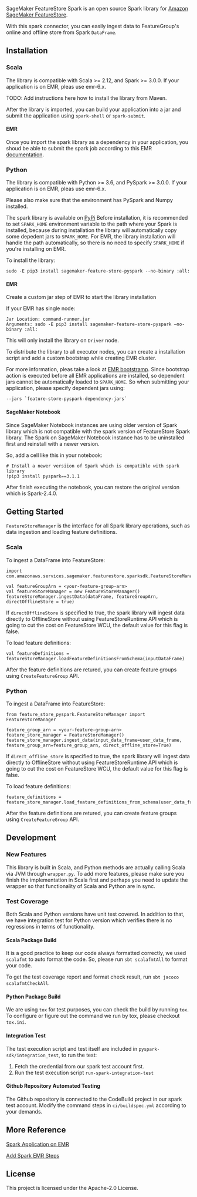 SageMaker FeatureStore Spark is an open source Spark library for [Amazon SageMaker FeatureStore](https://aws.amazon.com/sagemaker/feature-store/).

With this spark connector, you can easily ingest data to FeatureGroup's online and offline store from Spark `DataFrame`.

## Installation

### Scala

The library is compatible with Scala >= 2.12, and Spark >= 3.0.0. 
If your application is on EMR, pleas use emr-6.x.

TODO: Add instructions here how to install the library from Maven.

After the library is imported, you can build your application into a jar and submit the application using `spark-shell` or `spark-submit`.

#### EMR

Once you import the spark library as a dependency in your application, you shoud be able to submit the spark job according to this EMR [documentation](https://docs.aws.amazon.com/emr/latest/ReleaseGuide/emr-spark-submit-step.html).  

### Python

The library is compatible with Python >= 3.6, and PySpark >= 3.0.0.
If your application is on EMR, pleas use emr-6.x.

Please also make sure that the environment has PySpark and Numpy installed.

The spark library is available on [PyPi](https://pypi.org/project/sagemaker-feature-store-pyspark/)
Before installation, it is recommended to set `SPARK_HOME` environment variable to the path where your Spark is installed, because during installation the library will automatically copy some depedent jars to `SPARK_HOME`.
For EMR, the library installation will handle the path automatically, so there is no need to specify `SPARK_HOME` if you're installing on EMR.

To install the library:
```
sudo -E pip3 install sagemaker-feature-store-pyspark --no-binary :all:
```

#### EMR

Create a custom jar step of EMR to start the library installation

If your EMR has single node:
```
Jar Location: command-runner.jar
Arguments: sudo -E pip3 install sagemaker-feature-store-pyspark —no-binary :all:
```
This will only install the library on `Driver` node.

To distribute the library to all executor nodes, you can create a installation script and add a custom bootstrap while creating EMR cluster.

For more information, pleas take a look at [EMR bootstramp](https://docs.aws.amazon.com/emr/latest/ManagementGuide/emr-plan-bootstrap.html).
Since bootstrap action is executed before all EMR applications are installed, so dependent jars cannot be automatically loaded to `SPARK_HOME`.
So when submitting your application, please specify dependent jars using:
```
--jars `feature-store-pyspark-dependency-jars`
```

#### SageMaker Notebook

Since SageMaker Notebook instances are using older version of Spark library which is not compatible with the spark version of FeatureStore Spark library. The Spark on SageMaker Notebook instance has to be uninstalled first and reinstall with a newer version.

So, add a cell like this in your notebook:
```
# Install a newer versiion of Spark which is compatible with spark library
!pip3 install pyspark==3.1.1
```

After finish executing the notebook, you can restore the original version which is Spark-2.4.0.

## Getting Started

`FeatureStoreManager` is the interface for all Spark library operations, such as data ingestion and loading feature definitions.

### Scala

To ingest a DataFrame into FeatureStore:

```
import com.amazonaws.services.sagemaker.featurestore.sparksdk.FeatureStoreManager

val featureGroupArn = <your-feature-group-arn>
val featureStoreManager = new FeatureStoreManager()
featureStoreManager.ingestData(dataFrame, featureGroupArn, directOfflineStore = true)
```
If `directOfflineStore` is specified to true, the spark library will ingest data directly to OfflineStore without using FeatureStoreRuntime API which is going to cut the cost on FeatureStore WCU, the default value for this flag is false.

To load feature definitions:

```
val featureDefinitions = featureStoreManager.loadFeatureDefinitionsFromSchema(inputDataFrame)
```

After the feature definitions are retured, you can create feature groups using `CreateFeatureGroup` API.

### Python

To ingest a DataFrame into FeatureStore:

```
from feature_store_pyspark.FeatureStoreManager import FeatureStoreManager

feature_group_arn = <your-feature-group-arn>
feature_store_manager = FeatureStoreManager()
feature_store_manager.ingest_data(input_data_frame=user_data_frame, feature_group_arn=feature_group_arn, direct_offline_store=True)
```
If `direct_offline_store` is specified to true, the spark library will ingest data directly to OfflineStore without using FeatureStoreRuntime API which is going to cut the cost on FeatureStore WCU, the default value for this flag is false.

To load feature definitions:

```
feature_definitions = feature_store_manager.load_feature_definitions_from_schema(user_data_frame)
```

After the feature definitions are retured, you can create feature groups using `CreateFeatureGroup` API.

## Development

### New Features

This library is built in Scala, and Python methods are actually calling Scala via JVM through `wrapper.py`. To add more features, please make sure you finish the implementation in Scala first and perhaps you need to update the wrapper so that functionality of Scala and Python are in sync.

### Test Coverage

Both Scala and Python versions have unit test covered. In addition to that, we have integration test for Python version which verifies there is no regressions in terms of functionality.

#### Scala Package Build

It is a good practice to keep our code always formatted correctly, we used `scalafmt` to auto format the code. So, please run `sbt scalafmtAll` to format your code.

To get the test coverage report and format check result, run `sbt jacoco scalafmtCheckAll`.

#### Python Package Build

We are using `tox` for test purposes, you can check the build by running `tox`. To configure or figure out the command we run by tox, please checkout `tox.ini`.

#### Integration Test

The test execution script and test itself are included in `pyspark-sdk/integration_test`, to run the test: 

1. Fetch the credential from our spark test account first.
2. Run the test execution script `run-spark-integration-test`

#### Github Repository Automated Testing

The Github repository is connected to the CodeBuild project in our spark test account. Modify the command steps in `ci/buildspec.yml` according to your demands.

## More Reference

[Spark Application on EMR](https://docs.aws.amazon.com/emr/latest/ReleaseGuide/emr-spark-application.html)

[Add Spark EMR Steps](https://docs.aws.amazon.com/emr/latest/ReleaseGuide/emr-spark-submit-step.html)

## License

This project is licensed under the Apache-2.0 License.
